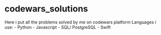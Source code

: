 # codewars_solutions
Here i put all the problems solved by me on codewars platform
Languages i use:
                - Python
                - Javascript
                - SQL/ PostgreSQL
                - Swift
                
